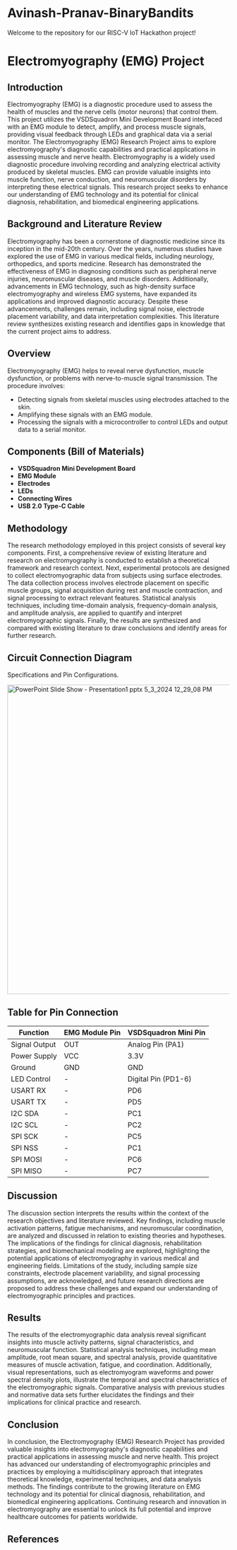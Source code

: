 # Avinash-Pranav-BinaryBandits
Welcome to the repository for our RISC-V IoT Hackathon project!


# Electromyography (EMG) Project


## Introduction
Electromyography (EMG) is a diagnostic procedure used to assess the health of muscles and the nerve cells (motor neurons) that control them. This project utilizes the VSDSquadron Mini Development Board interfaced with an EMG module to detect, amplify, and process muscle signals, providing visual feedback through LEDs and graphical data via a serial monitor. The Electromyography (EMG) Research Project aims to explore electromyography's diagnostic capabilities and practical applications in assessing muscle and nerve health. Electromyography is a widely used diagnostic procedure involving recording and analyzing electrical activity produced by skeletal muscles. EMG can provide valuable insights into muscle function, nerve conduction, and neuromuscular disorders by interpreting these electrical signals. This research project seeks to enhance our understanding of EMG technology and its potential for clinical diagnosis, rehabilitation, and biomedical engineering applications.

## Background and Literature Review
Electromyography has been a cornerstone of diagnostic medicine since its inception in the mid-20th century. Over the years, numerous studies have explored the use of EMG in various medical fields, including neurology, orthopedics, and sports medicine. Research has demonstrated the effectiveness of EMG in diagnosing conditions such as peripheral nerve injuries, neuromuscular diseases, and muscle disorders. Additionally, advancements in EMG technology, such as high-density surface electromyography and wireless EMG systems, have expanded its applications and improved diagnostic accuracy. Despite these advancements, challenges remain, including signal noise, electrode placement variability, and data interpretation complexities. This literature review synthesizes existing research and identifies gaps in knowledge that the current project aims to address.


## Overview
Electromyography (EMG) helps to reveal nerve dysfunction, muscle dysfunction, or problems with nerve-to-muscle signal transmission. The procedure involves:
- Detecting signals from skeletal muscles using electrodes attached to the skin.
- Amplifying these signals with an EMG module.
- Processing the signals with a microcontroller to control LEDs and output data to a serial monitor.

## Components (Bill of Materials)
- **VSDSquadron Mini Development Board**
- **EMG Module**
- **Electrodes**
- **LEDs**
- **Connecting Wires**
- **USB 2.0 Type-C Cable**

## Methodology
The research methodology employed in this project consists of several key components. First, a comprehensive review of existing literature and research on electromyography is conducted to establish a theoretical framework and research context. Next, experimental protocols are designed to collect electromyographic data from subjects using surface electrodes. The data collection process involves electrode placement on specific muscle groups, signal acquisition during rest and muscle contraction, and signal processing to extract relevant features. Statistical analysis techniques, including time-domain analysis, frequency-domain analysis, and amplitude analysis, are applied to quantify and interpret electromyographic signals. Finally, the results are synthesized and compared with existing literature to draw conclusions and identify areas for further research.


## Circuit Connection Diagram
Specifications and Pin Configurations.

<img width="700" hegight="1000" alt="PowerPoint Slide Show  -  Presentation1 pptx 5_3_2024 12_29_08 PM" src="https://github.com/iamavi07/Avinash-Pranav-BinaryBandits/assets/170928924/22f2b3ee-58fa-40c5-9ac7-7c786cd3f145">

## Table for Pin Connection

| Function       | EMG Module Pin | VSDSquadron Mini Pin |
|----------------|-----------------|----------------------|
| Signal Output  | OUT             | Analog Pin (PA1)     |
| Power Supply   | VCC             | 3.3V                 |
| Ground         | GND             | GND                  |
| LED Control    | -               | Digital Pin (PD1-6)    |
| USART RX       | -               | PD6                  |
| USART TX       | -               | PD5                  |
| I2C SDA        | -               | PC1                  |
| I2C SCL        | -               | PC2                  |
| SPI SCK        | -               | PC5                  |
| SPI NSS        | -               | PC1                  |
| SPI MOSI       | -               | PC6                  |
| SPI MISO       | -               | PC7                  |


## Discussion
The discussion section interprets the results within the context of the research objectives and literature reviewed. Key findings, including muscle activation patterns, fatigue mechanisms, and neuromuscular coordination, are analyzed and discussed in relation to existing theories and hypotheses. The implications of the findings for clinical diagnosis, rehabilitation strategies, and biomechanical modeling are explored, highlighting the potential applications of electromyography in various medical and engineering fields. Limitations of the study, including sample size constraints, electrode placement variability, and signal processing assumptions, are acknowledged, and future research directions are proposed to address these challenges and expand our understanding of electromyographic principles and practices.

## Results
The results of the electromyographic data analysis reveal significant insights into muscle activity patterns, signal characteristics, and neuromuscular function. Statistical analysis techniques, including mean amplitude, root mean square, and spectral analysis, provide quantitative measures of muscle activation, fatigue, and coordination. Additionally, visual representations, such as electromyogram waveforms and power spectral density plots, illustrate the temporal and spectral characteristics of the electromyographic signals. Comparative analysis with previous studies and normative data sets further elucidates the findings and their implications for clinical practice and research.


## Conclusion
In conclusion, the Electromyography (EMG) Research Project has provided valuable insights into electromyography's diagnostic capabilities and practical applications in assessing muscle and nerve health. This project has advanced our understanding of electromyographic principles and practices by employing a multidisciplinary approach that integrates theoretical knowledge, experimental techniques, and data analysis methods. The findings contribute to the growing literature on EMG technology and its potential for clinical diagnosis, rehabilitation, and biomedical engineering applications. Continuing research and innovation in electromyography are essential to unlock its full potential and improve healthcare outcomes for patients worldwide.



## References

